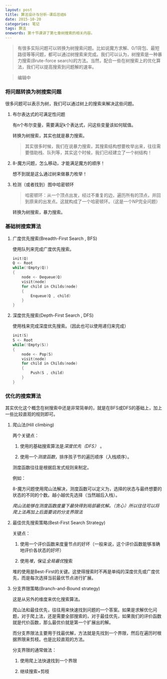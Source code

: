 ```yaml
---
layout: post
title: 算法设计与分析-课后总结6
date: 2015-10-20
categories: 笔记
tags: 算法
onewords: 第十节课讲了第七章树搜索的相关内容。
---
```

> 有很多实际问题可以转换为树搜索问题。比如说魔方求解、0/1背包、最短路径等等问题，都可以通过树搜索来完成。我们可以认为，树搜索是一种暴力搜索(Brute-force search)的方法。当然，配合一些在树搜索上的优化算法，我们可以提高搜索到问题解的速率。

> 编辑中

### 将问题转换为树搜索问题

很多问题可以表示为树，我们可以通过树上的搜索来解决这些问题。

1. 布尔表达式的可满足性问题

    有n个布尔变量，需要满足k个表达式，问这些变量该如何赋值。

    转换为树搜索，其实也就是暴力搜索。

    > 其实很多时候，我们在说暴力搜索，其搜索结构想要枚举出来，往往需要借助栈、队列等，其实这个时候，我们已经建立了一个树结构！

2. 8-魔方问题，怎么移动，才能满足魔方的顺序！

    想不到就是这么通过树来做暴力枚举！

3. 检测（或者找到）图中哈密顿环

    > 哈密顿环：从一个顶点出发，经过不重复的边，遍历所有的顶点，并回到原来的出发点。这就构成了一个哈密顿环。（这是一个NP完全问题）

    转换为树搜索，暴力搜索。


### 基础树搜索算法

1. 广度优先搜索(Breadth-First Search , BFS)
    
    使用队列来完成广度优先搜索。

    ```c++
    init(Q)
    Q <- Root
    while(!Empty(Q))
    {
        node <- Dequeue(Q)
        visit(node) 
        for child in Childs(node) 
        {
            Enqueue(Q , child) 
        }
    }
    ```

2. 深度优先搜索(Depth-First Search , DFS)

    使用栈来完成深度优先搜索。（因此也可以使用递归来完成）

    ```C++
    init(S)
    S <- Root
    while(!Empty(S))
    {
        node <- Pop(S)
        visit(node) 
        for child in Childs(node)
        {
            Push(S , child)
        }
    }
    ```

### 优化的搜索算法

其实优化这个概念在树搜索中还是非常简单的，就是在BFS或DFS的基础上，加上一些比较直观的规则即可。

1. 爬山法(Hill climbing)

    两个关键点：

    1. 使用的基础搜索算法是*深度优先（DFS）* 。

    2. 使用一个*测度函数*，排序孩子节的遍历顺序（入栈顺序）。

    测度函数往往是根据启发式规则来制定。

    例如：

    8-魔方问题使用爬山法解决，测度函数可以定义为，选择的状态与最终想要的状态的不同的个数。越小越优先选择（当然越后入栈）。

    *爬山法能够在测度函数度量下最快得到局部最优解。（贪心）*所以往往可以将爬上法再加上后面要说的*分支界限法* 

2. 最佳优先搜索策略(Best-First Search Strategy)

    关键点：

    1. 使用一个评价函数来度量节点的好坏（一般来说，这个评价函数能够准确地评价各状态的好坏）

    2. 使用*堆*，保证*全局最优*搜索

    堆的使用是Best-First的关键。这使得搜索时不再是单纯的深度优先或广度优先，而是每次选择当前最优节点进行扩展。

3. 分支界限策略(Branch-and-Bound strategy)

    这是从另外的维度来优化搜索算法。

    爬山法和最佳优先，往往用来快速找到问题的一个答案。如果是求解优化问题，对于爬上法，还是需要全部搜索的，对于最佳优先，如果我们的评价函数就是代价函数，那么最优价就是第一个扩展出的解。

    而分支界限法主要用于找最优解，方法就是先找到一个界限，然后在遍历时根据界限来剪枝。也是比较直观的方法。

    分支界限的通常做法：

    1. 使用爬上法快速找到一个界限

    2. 继续搜索+剪枝

    